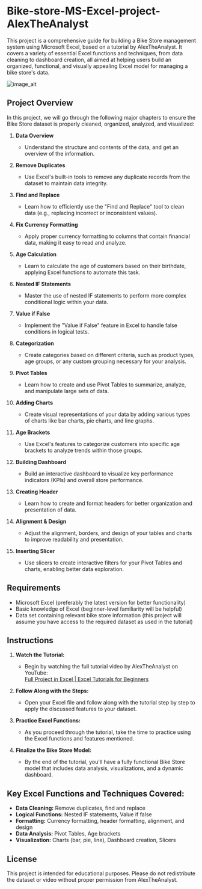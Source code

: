 # Bike-store-MS-Excel-project-AlexTheAnalyst

This project is a comprehensive guide for building a Bike Store management system using Microsoft Excel, based on a tutorial by AlexTheAnalyst. It covers a variety of essential Excel functions and techniques, from data cleaning to dashboard creation, all aimed at helping users build an organized, functional, and visually appealing Excel model for managing a bike store's data.

![image_alt](https://github.com/iamanirudhnair/Bike_Store_MS_Excel_project/blob/main/Bike%20Sales%20Dashboard.png?raw=true)

## Project Overview

In this project, we will go through the following major chapters to ensure the Bike Store dataset is properly cleaned, organized, analyzed, and visualized:

1. **Data Overview**
   - Understand the structure and contents of the data, and get an overview of the information.
   
2. **Remove Duplicates**
   - Use Excel's built-in tools to remove any duplicate records from the dataset to maintain data integrity.

3. **Find and Replace**
   - Learn how to efficiently use the "Find and Replace" tool to clean data (e.g., replacing incorrect or inconsistent values).

4. **Fix Currency Formatting**
   - Apply proper currency formatting to columns that contain financial data, making it easy to read and analyze.

5. **Age Calculation**
   - Learn to calculate the age of customers based on their birthdate, applying Excel functions to automate this task.

6. **Nested IF Statements**
   - Master the use of nested IF statements to perform more complex conditional logic within your data.

7. **Value if False**
   - Implement the "Value if False" feature in Excel to handle false conditions in logical tests.

8. **Categorization**
   - Create categories based on different criteria, such as product types, age groups, or any custom grouping necessary for your analysis.

9. **Pivot Tables**
   - Learn how to create and use Pivot Tables to summarize, analyze, and manipulate large sets of data.

10. **Adding Charts**
    - Create visual representations of your data by adding various types of charts like bar charts, pie charts, and line graphs.

11. **Age Brackets**
    - Use Excel's features to categorize customers into specific age brackets to analyze trends within those groups.

12. **Building Dashboard**
    - Build an interactive dashboard to visualize key performance indicators (KPIs) and overall store performance.

13. **Creating Header**
    - Learn how to create and format headers for better organization and presentation of data.

14. **Alignment & Design**
    - Adjust the alignment, borders, and design of your tables and charts to improve readability and presentation.

15. **Inserting Slicer**
    - Use slicers to create interactive filters for your Pivot Tables and charts, enabling better data exploration.

## Requirements

- Microsoft Excel (preferably the latest version for better functionality)
- Basic knowledge of Excel (beginner-level familiarity will be helpful)
- Data set containing relevant bike store information (this project will assume you have access to the required dataset as used in the tutorial)

## Instructions

1. **Watch the Tutorial:**
   - Begin by watching the full tutorial video by AlexTheAnalyst on YouTube:  
   [Full Project in Excel | Excel Tutorials for Beginners](https://www.youtube.com/watch?v=opJgMj1IUrc&ab_channel=AlexTheAnalyst)

2. **Follow Along with the Steps:**
   - Open your Excel file and follow along with the tutorial step by step to apply the discussed features to your dataset.

3. **Practice Excel Functions:**
   - As you proceed through the tutorial, take the time to practice using the Excel functions and features mentioned.

4. **Finalize the Bike Store Model:**
   - By the end of the tutorial, you'll have a fully functional Bike Store model that includes data analysis, visualizations, and a dynamic dashboard.

## Key Excel Functions and Techniques Covered:

- **Data Cleaning:** Remove duplicates, find and replace
- **Logical Functions:** Nested IF statements, Value if false
- **Formatting:** Currency formatting, header formatting, alignment, and design
- **Data Analysis:** Pivot Tables, Age brackets
- **Visualization:** Charts (bar, pie, line), Dashboard creation, Slicers

## License

This project is intended for educational purposes. Please do not redistribute the dataset or video without proper permission from AlexTheAnalyst.
